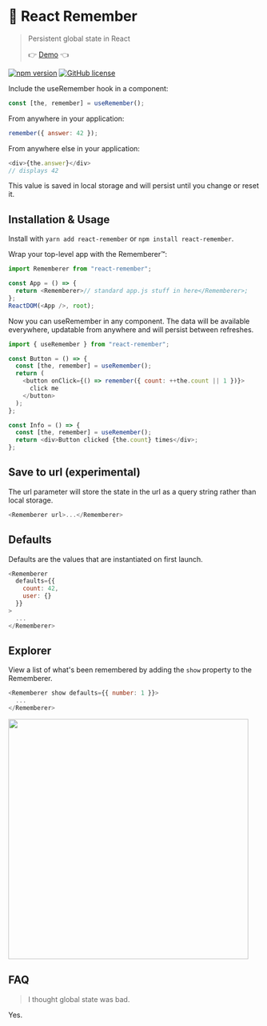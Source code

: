 # 🤔 React Remember

> Persistent global state in React
>
> 👉 [Demo](https://codesandbox.io/s/nnvzpkjxj) 👈

[![npm version](https://badge.fury.io/js/react-remember.svg)](https://badge.fury.io/js/react-remember) [![GitHub license](https://img.shields.io/github/license/Naereen/StrapDown.js.svg)](https://github.com/Naereen/StrapDown.js/blob/master/LICENSE)

Include the useRemember hook in a component:

```js
const [the, remember] = useRemember();
```

From anywhere in your application:

```js
remember({ answer: 42 });
```

From anywhere else in your application:

```js
<div>{the.answer}</div>
// displays 42
```

This value is saved in local storage and will persist until you change or reset it.

## Installation & Usage

Install with `yarn add react-remember` or `npm install react-remember`.

Wrap your top-level app with the Rememberer™:

```js
import Rememberer from "react-remember";

const App = () => {
  return <Rememberer>// standard app.js stuff in here</Rememberer>;
};
ReactDOM(<App />, root);
```

Now you can useRemember in any component. The data will be available everywhere, updatable from anywhere and will persist between refreshes.

```js
import { useRemember } from "react-remember";

const Button = () => {
  const [the, remember] = useRemember();
  return (
    <button onClick={() => remember({ count: ++the.count || 1 })}>
      click me
    </button>
  );
};

const Info = () => {
  const [the, remember] = useRemember();
  return <div>Button clicked {the.count} times</div>;
};
```

## Save to url (experimental)

The url parameter will store the state in the url as a query string rather than local storage.

```js
<Rememberer url>...</Rememberer>
```

## Defaults

Defaults are the values that are instantiated on first launch.

```js
<Rememberer
  defaults={{
    count: 42,
    user: {}
  }}
>
  ...
</Rememberer>
```

## Explorer

View a list of what's been remembered by adding the `show` property to the Rememberer.

```js
<Rememberer show defaults={{ number: 1 }}>
  ...
</Rememberer>
```

<img src="https://i.imgur.com/VTqPMZG.png" width="480px" />

## FAQ

> I thought global state was bad.

Yes.
